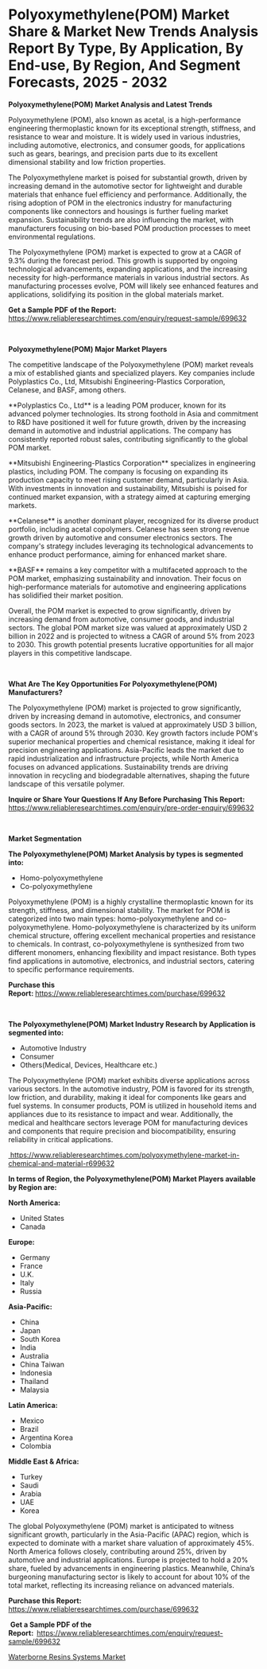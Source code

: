<p><h1>Polyoxymethylene(POM) Market Share & Market New Trends Analysis Report By Type, By Application, By End-use, By Region, And Segment Forecasts, 2025 - 2032</h1></p><p><strong>Polyoxymethylene(POM) Market Analysis and Latest Trends</strong></p>
<p><p>Polyoxymethylene (POM), also known as acetal, is a high-performance engineering thermoplastic known for its exceptional strength, stiffness, and resistance to wear and moisture. It is widely used in various industries, including automotive, electronics, and consumer goods, for applications such as gears, bearings, and precision parts due to its excellent dimensional stability and low friction properties.</p><p>The Polyoxymethylene market is poised for substantial growth, driven by increasing demand in the automotive sector for lightweight and durable materials that enhance fuel efficiency and performance. Additionally, the rising adoption of POM in the electronics industry for manufacturing components like connectors and housings is further fueling market expansion. Sustainability trends are also influencing the market, with manufacturers focusing on bio-based POM production processes to meet environmental regulations.</p><p>The Polyoxymethylene (POM) market is expected to grow at a CAGR of 9.3% during the forecast period. This growth is supported by ongoing technological advancements, expanding applications, and the increasing necessity for high-performance materials in various industrial sectors. As manufacturing processes evolve, POM will likely see enhanced features and applications, solidifying its position in the global materials market.</p></p>
<p><strong>Get a Sample PDF of the Report:&nbsp;</strong> <a href="https://www.reliableresearchtimes.com/enquiry/request-sample/699632?utm_campaign=2467&utm_medium=2&utm_source=Github&utm_content=ia&utm_term=02032025&utm_id=polyoxymethylenepom">https://www.reliableresearchtimes.com/enquiry/request-sample/699632</a></p>
<p>&nbsp;</p>
<p><strong>Polyoxymethylene(POM) Major Market Players</strong></p>
<p><p>The competitive landscape of the Polyoxymethylene (POM) market reveals a mix of established giants and specialized players. Key companies include Polyplastics Co., Ltd, Mitsubishi Engineering-Plastics Corporation, Celanese, and BASF, among others.</p><p>**Polyplastics Co., Ltd** is a leading POM producer, known for its advanced polymer technologies. Its strong foothold in Asia and commitment to R&D have positioned it well for future growth, driven by the increasing demand in automotive and industrial applications. The company has consistently reported robust sales, contributing significantly to the global POM market.</p><p>**Mitsubishi Engineering-Plastics Corporation** specializes in engineering plastics, including POM. The company is focusing on expanding its production capacity to meet rising customer demand, particularly in Asia. With investments in innovation and sustainability, Mitsubishi is poised for continued market expansion, with a strategy aimed at capturing emerging markets.</p><p>**Celanese** is another dominant player, recognized for its diverse product portfolio, including acetal copolymers. Celanese has seen strong revenue growth driven by automotive and consumer electronics sectors. The company's strategy includes leveraging its technological advancements to enhance product performance, aiming for enhanced market share.</p><p>**BASF** remains a key competitor with a multifaceted approach to the POM market, emphasizing sustainability and innovation. Their focus on high-performance materials for automotive and engineering applications has solidified their market position.</p><p>Overall, the POM market is expected to grow significantly, driven by increasing demand from automotive, consumer goods, and industrial sectors. The global POM market size was valued at approximately USD 2 billion in 2022 and is projected to witness a CAGR of around 5% from 2023 to 2030. This growth potential presents lucrative opportunities for all major players in this competitive landscape.</p></p>
<p>&nbsp;</p>
<p><strong>What Are The Key Opportunities For Polyoxymethylene(POM) Manufacturers?</strong></p>
<p><p>The Polyoxymethylene (POM) market is projected to grow significantly, driven by increasing demand in automotive, electronics, and consumer goods sectors. In 2023, the market is valued at approximately USD 3 billion, with a CAGR of around 5% through 2030. Key growth factors include POM's superior mechanical properties and chemical resistance, making it ideal for precision engineering applications. Asia-Pacific leads the market due to rapid industrialization and infrastructure projects, while North America focuses on advanced applications. Sustainability trends are driving innovation in recycling and biodegradable alternatives, shaping the future landscape of this versatile polymer.</p></p>
<p><strong>Inquire or Share Your Questions If Any Before Purchasing This Report:</strong> <a href="https://www.reliableresearchtimes.com/enquiry/pre-order-enquiry/699632?utm_campaign=2467&utm_medium=2&utm_source=Github&utm_content=ia&utm_term=02032025&utm_id=polyoxymethylenepom">https://www.reliableresearchtimes.com/enquiry/pre-order-enquiry/699632</a></p>
<p>&nbsp;</p>
<p><strong>Market Segmentation</strong></p>
<p><strong>The Polyoxymethylene(POM) Market Analysis by types is segmented into:</strong></p>
<p><ul><li>Homo-polyoxymethylene</li><li>Co-polyoxymethylene</li></ul></p>
<p><p>Polyoxymethylene (POM) is a highly crystalline thermoplastic known for its strength, stiffness, and dimensional stability. The market for POM is categorized into two main types: homo-polyoxymethylene and co-polyoxymethylene. Homo-polyoxymethylene is characterized by its uniform chemical structure, offering excellent mechanical properties and resistance to chemicals. In contrast, co-polyoxymethylene is synthesized from two different monomers, enhancing flexibility and impact resistance. Both types find applications in automotive, electronics, and industrial sectors, catering to specific performance requirements.</p></p>
<p><strong>Purchase this Report:&nbsp;</strong><a href="https://www.reliableresearchtimes.com/purchase/699632?utm_campaign=2467&utm_medium=2&utm_source=Github&utm_content=ia&utm_term=02032025&utm_id=polyoxymethylenepom">https://www.reliableresearchtimes.com/purchase/699632</a></p>
<p>&nbsp;</p>
<p><strong>The Polyoxymethylene(POM) Market Industry Research by Application is segmented into:</strong></p>
<p><ul><li>Automotive Industry</li><li>Consumer</li><li>Others(Medical, Devices, Healthcare etc.)</li></ul></p>
<p><p>The Polyoxymethylene (POM) market exhibits diverse applications across various sectors. In the automotive industry, POM is favored for its strength, low friction, and durability, making it ideal for components like gears and fuel systems. In consumer products, POM is utilized in household items and appliances due to its resistance to impact and wear. Additionally, the medical and healthcare sectors leverage POM for manufacturing devices and components that require precision and biocompatibility, ensuring reliability in critical applications.</p></p>
<p><a href="https://www.reliableresearchtimes.com/polyoxymethylene-market-in-chemical-and-material-r699632?utm_campaign=2467&utm_medium=2&utm_source=Github&utm_content=ia&utm_term=02032025&utm_id=polyoxymethylenepom">&nbsp;https://www.reliableresearchtimes.com/polyoxymethylene-market-in-chemical-and-material-r699632</a></p>
<p><strong>In terms of Region, the Polyoxymethylene(POM) Market Players available by Region are:</strong></p>
<p>
    <p> <strong> North America: </strong>
        <ul>
            <li>United States</li>
            <li>Canada</li>
        </ul>
        </p> 
    <p> <strong> Europe: </strong>
        <ul>
            <li>Germany</li>
            <li>France</li>
            <li>U.K.</li>
            <li>Italy</li>
            <li>Russia</li>
        </ul>
        </p> 
    <p> <strong> Asia-Pacific: </strong>
        <ul>
            <li>China</li>
            <li>Japan</li>
            <li>South Korea</li>
            <li>India</li>
            <li>Australia</li>
            <li>China Taiwan</li>
            <li>Indonesia</li>
            <li>Thailand</li>
            <li>Malaysia</li>
        </ul>
        </p> 
    <p> <strong> Latin America: </strong>
        <ul>
            <li>Mexico</li>
            <li>Brazil</li>
            <li>Argentina Korea</li>
            <li>Colombia</li>
        </ul>
        </p> 
    <p> <strong> Middle East & Africa: </strong>
        <ul>
            <li>Turkey</li>
            <li>Saudi</li>
            <li>Arabia</li>
            <li>UAE</li>
            <li>Korea</li>
        </ul>
    </p>
    </p>
<p><p>The global Polyoxymethylene (POM) market is anticipated to witness significant growth, particularly in the Asia-Pacific (APAC) region, which is expected to dominate with a market share valuation of approximately 45%. North America follows closely, contributing around 25%, driven by automotive and industrial applications. Europe is projected to hold a 20% share, fueled by advancements in engineering plastics. Meanwhile, China’s burgeoning manufacturing sector is likely to account for about 10% of the total market, reflecting its increasing reliance on advanced materials.</p></p>
<p><strong>Purchase this Report: </strong><a href="https://www.reliableresearchtimes.com/purchase/699632?utm_campaign=2467&utm_medium=2&utm_source=Github&utm_content=ia&utm_term=02032025&utm_id=polyoxymethylenepom">https://www.reliableresearchtimes.com/purchase/699632</a></p>
<p>&nbsp;<strong>Get a Sample PDF of the Report:&nbsp;&nbsp;</strong><a href="https://www.reliableresearchtimes.com/enquiry/request-sample/699632?utm_campaign=2467&utm_medium=2&utm_source=Github&utm_content=ia&utm_term=02032025&utm_id=polyoxymethylenepom">https://www.reliableresearchtimes.com/enquiry/request-sample/699632</a></p>
<p><strong></strong></p>
<p><p><a href="https://github.com/ulyssacrayne00231/Market-Research-Report-List-1/blob/main/waterborne-resins-systems-market.md?utm_campaign=2467&utm_medium=2&utm_source=Github&utm_content=ia&utm_term=02032025&utm_id=polyoxymethylenepom">Waterborne Resins Systems Market</a></p></p>